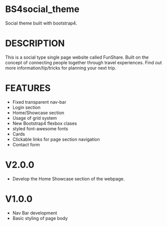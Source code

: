 # BS4social_theme
Social theme built with bootstrap4.


# DESCRIPTION
This is a social type single page website called FunShare.
Built on the concept of connecting people together through travel experiences.
Find out more information/tip/tricks for planning your next trip.

# FEATURES
* Fixed transparent nav-bar
* Login section
* Home/Showcase section
* Usage of grid system 
* New Bootstrap4 flexbox clases
* styled font-awesome fonts
* Cards
* Clickable links for page section navigation
* Contact form

# V2.0.0
* Develop the Home Showcase section of the webpage.

# V1.0.0
* Nav Bar development
* Basic styling of page body